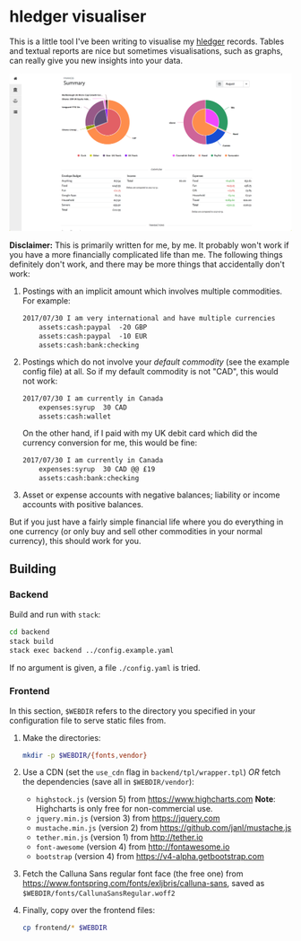 hledger visualiser
==================

This is a little tool I've been writing to visualise
my [hledger](http://hledger.org/) records.  Tables and textual reports
are nice but sometimes visualisations, such as graphs, can really give
you new insights into your data.

![Cashflow Screenshot](screenshot.png)

**Disclaimer:** This is primarily written for me, by me.  It probably
won't work if you have a more financially complicated life than me.
The following things definitely don't work, and there may be more
things that accidentally don't work:

1. Postings with an implicit amount which involves multiple
   commodities.  For example:

    ```
    2017/07/30 I am very international and have multiple currencies
        assets:cash:paypal  -20 GBP
        assets:cash:paypal  -10 EUR
        assets:cash:bank:checking
    ```

2. Postings which do not involve your *default commodity* (see the
   example config file) at all.  So if my default commodity is not
   "CAD", this would not work:

     ```
     2017/07/30 I am currently in Canada
         expenses:syrup  30 CAD
         assets:cash:wallet
     ```

     On the other hand, if I paid with my UK debit card which did the
     currency conversion for me, this would be fine:

     ```
     2017/07/30 I am currently in Canada
         expenses:syrup  30 CAD @@ £19
         assets:cash:bank:checking
     ```

3. Asset or expense accounts with negative balances; liability or
   income accounts with positive balances.

But if you just have a fairly simple financial life where you do
everything in one currency (or only buy and sell other commodities in
your normal currency), this should work for you.


Building
--------

### Backend

Build and run with `stack`:

```bash
cd backend
stack build
stack exec backend ../config.example.yaml
```

If no argument is given, a file `./config.yaml` is tried.

### Frontend

In this section, `$WEBDIR` refers to the directory you specified in
your configuration file to serve static files from.

1. Make the directories:

    ```bash
    mkdir -p $WEBDIR/{fonts,vendor}
    ```

2. Use a CDN (set the `use_cdn` flag in `backend/tpl/wrapper.tpl`) *OR* fetch the dependencies (save all in `$WEBDIR/vendor`):

    - `highstock.js` (version 5) from https://www.highcharts.com
        **Note**: Highcharts is only free for non-commercial use.
    - `jquery.min.js` (version 3) from https://jquery.com
    - `mustache.min.js` (version 2) from https://github.com/janl/mustache.js
    - `tether.min.js` (version 1) from http://tether.io
    - `font-awesome` (version 4) from http://fontawesome.io
    - `bootstrap` (version 4) from https://v4-alpha.getbootstrap.com

3. Fetch the Calluna Sans regular font face (the free one) from https://www.fontspring.com/fonts/exljbris/calluna-sans,
   saved as `$WEBDIR/fonts/CallunaSansRegular.woff2`

4. Finally, copy over the frontend files:

    ```bash
    cp frontend/* $WEBDIR
    ```

